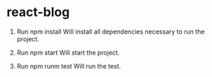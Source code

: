 # react-blog

1. Run npm install
Will install all dependencies necessary to run the project.

2. Run npm start
Will start the project.

3. Run npm runm test 
Will run the test.
